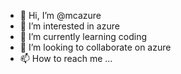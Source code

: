 - 👋 Hi, I’m @mcazure
- 👀 I’m interested in azure
- 🌱 I’m currently learning coding
- 💞️ I’m looking to collaborate on azure
- 📫 How to reach me ...

<!---
mcazure/mcazure is a ✨ special ✨ repository because its `README.md` (this file) appears on your GitHub profile.
You can click the Preview link to take a look at your changes.
--->
